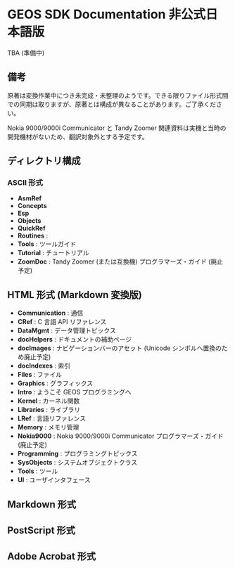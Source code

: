 # GEOS SDK Documentation 非公式日本語版

TBA (準備中)

## 備考

原著は変換作業中につき未完成・未整理のようです。できる限りファイル形式間での同期は取りますが、原著とは構成が異なることがあります。ご了承ください。

Nokia 9000/9000i Communicator と Tandy Zoomer 関連資料は実機と当時の開発機材がないため、翻訳対象外とする予定です。

## ディレクトリ構成

### ASCII 形式

* **AsmRef**
* **Concepts**
* **Esp**
* **Objects**
* **QuickRef**
* **Routines** : 
* **Tools** : ツールガイド
* **Tutorial** : チュートリアル
* **ZoomDoc** : Tandy Zoomer (または互換機) プログラマーズ・ガイド (廃止予定)

## HTML 形式 (Markdown 変換版) 

* **Communication** : 通信
* **CRef** : C 言語 API リファレンス
* **DataMgmt** : データ管理トピックス
* **docHelpers** : ドキュメントの補助ページ
* **docImages** : ナビゲーションバーのアセット (Unicode シンボルへ置換のため廃止予定)
* **docIndexes** : 索引
* **Files** : ファイル
* **Graphics** : グラフィックス
* **Intro** : ようこそ GEOS プログラミングへ
* **Kernel** : カーネル関数
* **Libraries** : ライブラリ
* **LRef** : 言語リファレンス
* **Memory** : メモリ管理
* **Nokia9000** : Nokia 9000/9000i Communicator プログラマーズ・ガイド (廃止予定)
* **Programming** : プログラミングトピックス
* **SysObjects** : システムオブジェクトクラス
* **Tools** : ツール
* **UI** : ユーザインタフェース

## Markdown 形式

## PostScript 形式

## Adobe Acrobat 形式

